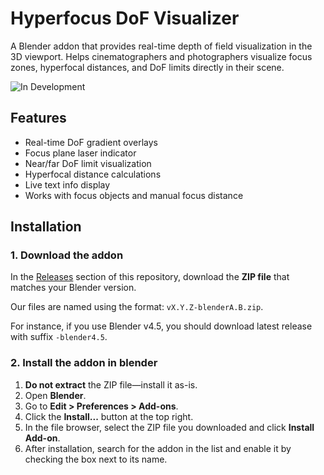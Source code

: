 # Hyperfocus DoF Visualizer

A Blender addon that provides real-time depth of field visualization in the 3D viewport. Helps cinematographers and photographers visualize focus zones, hyperfocal distances, and DoF limits directly in their scene.

![In Development](https://img.shields.io/badge/status-in--development-yellow)

## Features

- Real-time DoF gradient overlays
- Focus plane laser indicator
- Near/far DoF limit visualization
- Hyperfocal distance calculations
- Live text info display
- Works with focus objects and manual focus distance


## Installation

### 1. Download the addon


In the [Releases](#) section of this repository, download the **ZIP file** that matches your Blender version.

Our files are named using the format:  `vX.Y.Z-blenderA.B.zip`.
 
For instance, if you use Blender v4.5, you should download latest release with suffix `-blender4.5`.


### 2. Install the addon in blender

1. **Do not extract** the ZIP file—install it as-is.
2. Open **Blender**.
3. Go to **Edit > Preferences > Add-ons**.
4. Click the **Install...** button at the top right.
5. In the file browser, select the ZIP file you downloaded and click **Install Add-on**.
6. After installation, search for the addon in the list and enable it by checking the box next to its name.
